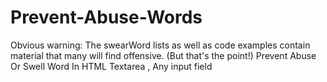 # Prevent-Abuse-Words
Obvious warning: The swearWord lists as well as code examples contain material that many will find offensive. (But that's the point!)
Prevent Abuse Or Swell Word In HTML Textarea , Any input field

